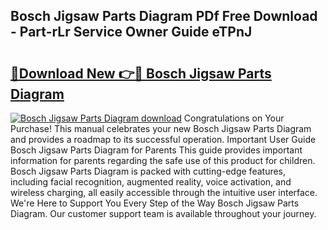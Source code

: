 ## Bosch Jigsaw Parts Diagram PDf Free Download - Part-rLr Service Owner Guide eTPnJ

# <h2><a href="http://dftklu.blite.top/?on=Bosch+Jigsaw+Parts+Diagram">🔗Download New 👉🔴 Bosch Jigsaw Parts Diagram</a></h2>

[![Bosch Jigsaw Parts Diagram download](https://i.imgur.com/lujVjoI.png)](http://dftklu.blite.top/?on=Bosch+Jigsaw+Parts+Diagram)
Congratulations on Your Purchase! This manual celebrates your new Bosch Jigsaw Parts Diagram and provides a roadmap to its successful operation. Important User Guide Bosch Jigsaw Parts Diagram for Parents This guide provides important information for parents regarding the safe use of this product for children. Bosch Jigsaw Parts Diagram is packed with cutting-edge features, including facial recognition, augmented reality, voice activation, and wireless charging, all easily accessible through the intuitive user interface. We're Here to Support You Every Step of the Way Bosch Jigsaw Parts Diagram. Our customer support team is available throughout your journey.
